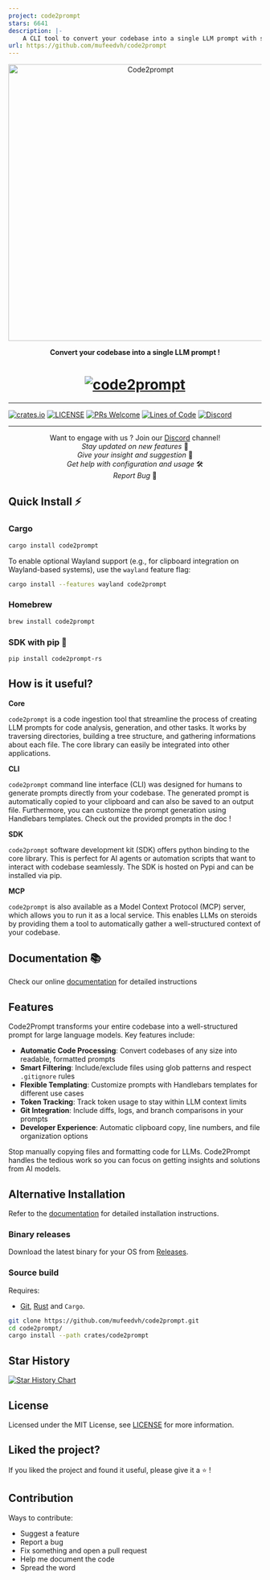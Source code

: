 ```yaml
---
project: code2prompt
stars: 6641
description: |-
    A CLI tool to convert your codebase into a single LLM prompt with source tree, prompt templating, and token counting.
url: https://github.com/mufeedvh/code2prompt
---
```


<div align="center">
  <a href="https://code2prompt.dev">
  <img align="center" width="550px" src=".assets/logo_dark_v0.0.2.svg" alt="Code2prompt"/>
  </a>
  <p align="center">
  <b>Convert your codebase into a single LLM prompt !</b>
  </p>
</div>

<h1 align="center">
  <a href="https://code2prompt.dev"><img src=".assets/demo.gif" alt="code2prompt"></a>
</h1>

<hr />

[![crates.io](https://img.shields.io/crates/v/code2prompt.svg)](https://crates.io/crates/code2prompt)
[![LICENSE](https://img.shields.io/github/license/mufeedvh/code2prompt.svg#cache1)](https://github.com/mufeedvh/code2prompt/blob/master/LICENSE)
[![PRs Welcome](https://img.shields.io/badge/PRs-welcome-brightgreen.svg)](https://github.com/user/repo/pulls)
[![Lines of Code](https://tokei.rs/b1/github/mufeedvh/code2prompt)](https://github.com/mufeedvh/code2prompt)
[![Discord](https://img.shields.io/discord/1342336677905039451?logo=discord)](https://discord.com/invite/ZZyBbsHTwH)

<hr />

<p align="center">
  Want to engage with us ? Join our <a href="https://discord.com/invite/ZZyBbsHTwH">Discord</a> channel!<br>
  <i>Stay updated on new features</i> 📢<br>
  <i>Give your insight and suggestion</i> 💬<br>
  <i>Get help with configuration and usage</i> 🛠️<br>
  <i>Report Bug</i> 🐛<br>
</p>

## Quick Install ⚡

### Cargo

```bash
cargo install code2prompt 
```

To enable optional Wayland support (e.g., for clipboard integration on Wayland-based systems), use the `wayland` feature flag:

```bash
cargo install --features wayland code2prompt
```

### Homebrew

```bash
brew install code2prompt
```

### SDK with pip 🐍

```bash
pip install code2prompt-rs
```

## How is it useful?

**Core**

`code2prompt` is a code ingestion tool that streamline the process of creating LLM prompts for code analysis, generation, and other tasks. It works by traversing directories, building a tree structure, and gathering informations about each file. The core library can easily be integrated into other applications.

**CLI**

`code2prompt` command line interface (CLI) was designed for humans to generate prompts directly from your codebase. The generated prompt is automatically copied to your clipboard and can also be saved to an output file. Furthermore, you can customize the prompt generation using Handlebars templates. Check out the provided prompts in the doc !

**SDK**

`code2prompt` software development kit (SDK) offers python binding to the core library. This is perfect for AI agents or automation scripts that want to interact with codebase seamlessly. The SDK is hosted on Pypi and can be installed via pip.

**MCP**

`code2prompt` is also available as a Model Context Protocol (MCP) server, which allows you to run it as a local service. This enables LLMs on steroids by providing them a tool to automatically gather a well-structured context of your codebase.

## Documentation 📚

Check our online [documentation](https://code2prompt.dev/docs/welcome/) for detailed instructions

## Features

Code2Prompt transforms your entire codebase into a well-structured prompt for large language models. Key features include:

- **Automatic Code Processing**: Convert codebases of any size into readable, formatted prompts
- **Smart Filtering**: Include/exclude files using glob patterns and respect `.gitignore` rules
- **Flexible Templating**: Customize prompts with Handlebars templates for different use cases
- **Token Tracking**: Track token usage to stay within LLM context limits
- **Git Integration**: Include diffs, logs, and branch comparisons in your prompts
- **Developer Experience**: Automatic clipboard copy, line numbers, and file organization options

Stop manually copying files and formatting code for LLMs. Code2Prompt handles the tedious work so you can focus on getting insights and solutions from AI models.

## Alternative Installation

Refer to the [documentation](https://code2prompt.dev/docs/how_to/install/) for detailed installation instructions.

### Binary releases

Download the latest binary for your OS from [Releases](https://github.com/mufeedvh/code2prompt/releases).

### Source build

Requires:

- [Git](https://git-scm.org/downloads), [Rust](https://rust-lang.org/tools/install) and `Cargo`.

```sh
git clone https://github.com/mufeedvh/code2prompt.git
cd code2prompt/
cargo install --path crates/code2prompt
```

## Star History

[![Star History Chart](https://api.star-history.com/svg?repos=mufeedvh/code2prompt&type=Date)](https://star-history.com/#mufeedvh/code2prompt&Date)

## License

Licensed under the MIT License, see <a href="https://github.com/mufeedvh/code2prompt/blob/master/LICENSE">LICENSE</a> for more information.

## Liked the project?

If you liked the project and found it useful, please give it a :star: !

## Contribution

Ways to contribute:

- Suggest a feature
- Report a bug
- Fix something and open a pull request
- Help me document the code
- Spread the word

